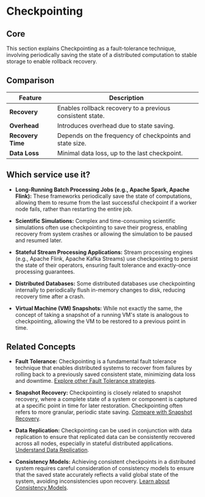 # Checkpointing

## Core

This section explains Checkpointing as a fault-tolerance technique, involving periodically saving the state of a distributed computation to stable storage to enable rollback recovery.

## Comparison

| Feature | Description |
|---|---|
| **Recovery** | Enables rollback recovery to a previous consistent state. |
| **Overhead** | Introduces overhead due to state saving. |
| **Recovery Time** | Depends on the frequency of checkpoints and state size. |
| **Data Loss** | Minimal data loss, up to the last checkpoint. |

## Which service use it?



-   **Long-Running Batch Processing Jobs (e.g., Apache Spark, Apache Flink):** These frameworks periodically save the state of computations, allowing them to resume from the last successful checkpoint if a worker node fails, rather than restarting the entire job.

-   **Scientific Simulations:** Complex and time-consuming scientific simulations often use checkpointing to save their progress, enabling recovery from system crashes or allowing the simulation to be paused and resumed later.

-   **Stateful Stream Processing Applications:** Stream processing engines (e.g., Apache Flink, Apache Kafka Streams) use checkpointing to persist the state of their operators, ensuring fault tolerance and exactly-once processing guarantees.

-   **Distributed Databases:** Some distributed databases use checkpointing internally to periodically flush in-memory changes to disk, reducing recovery time after a crash.

-   **Virtual Machine (VM) Snapshots:** While not exactly the same, the concept of taking a snapshot of a running VM's state is analogous to checkpointing, allowing the VM to be restored to a previous point in time.

## Related Concepts

-   **Fault Tolerance:** Checkpointing is a fundamental fault tolerance technique that enables distributed systems to recover from failures by rolling back to a previously saved consistent state, minimizing data loss and downtime. [Explore other Fault Tolerance strategies](../README.md).

-   **Snapshot Recovery:** Checkpointing is closely related to snapshot recovery, where a complete state of a system or component is captured at a specific point in time for later restoration. Checkpointing often refers to more granular, periodic state saving. [Compare with Snapshot Recovery](../snapshot/README.md).

-   **Data Replication:** Checkpointing can be used in conjunction with data replication to ensure that replicated data can be consistently recovered across all nodes, especially in stateful distributed applications. [Understand Data Replication](../../data-replication/README.md).

-   **Consistency Models:** Achieving consistent checkpoints in a distributed system requires careful consideration of consistency models to ensure that the saved state accurately reflects a valid global state of the system, avoiding inconsistencies upon recovery. [Learn about Consistency Models](../../consistency-models/README.md).
